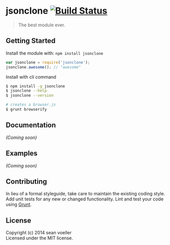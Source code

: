 # jsonclone [![Build Status](https://secure.travis-ci.org/svoeller99/jsonclone.png?branch=master)](http://travis-ci.org/svoeller99/jsonclone)

> The best module ever.


## Getting Started

Install the module with: `npm install jsonclone`

```js
var jsonclone = require('jsonclone');
jsonclone.awesome(); // "awesome"
```

Install with cli command

```sh
$ npm install -g jsonclone
$ jsonclone --help
$ jsonclone --version
```


```sh
# creates a browser.js
$ grunt browserify
```



## Documentation

_(Coming soon)_


## Examples

_(Coming soon)_


## Contributing

In lieu of a formal styleguide, take care to maintain the existing coding style. Add unit tests for any new or changed functionality. Lint and test your code using [Grunt](http://gruntjs.com).


## License

Copyright (c) 2014 sean voeller  
Licensed under the MIT license.

